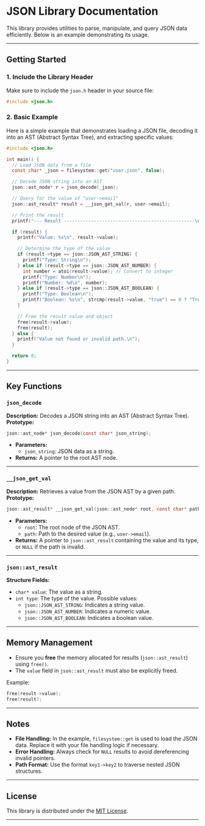 # JSON Library Documentation

This library provides utilities to parse, manipulate, and query JSON data efficiently. Below is an example demonstrating its usage.

---

## Getting Started

### 1. **Include the Library Header**
Make sure to include the `json.h` header in your source file:
```c
#include <json.h>
```

### 2. **Basic Example**

Here is a simple example that demonstrates loading a JSON file, decoding it into an AST (Abstract Syntax Tree), and extracting specific values:

```c
#include <json.h>

int main() {
  // Load JSON data from a file
  const char* _json = filesystem::get("user.json", false);

  // Decode JSON string into an AST
  json::ast_node* r = json_decode(_json);

  // Query for the value of "user->email"
  json::ast_result* result = __json_get_val(r, user->email);

  // Print the result
  printf("--- Result ------------------------------------------------\n");

  if (result) {
    printf("Value: %s\n", result->value);

    // Determine the type of the value
    if (result->type == json::JSON_AST_STRING) {
      printf("Type: String\n");
    } else if (result->type == json::JSON_AST_NUMBER) {
      int number = atoi(result->value); // Convert to integer
      printf("Type: Number\n");
      printf("Number: %d\n", number);
    } else if (result->type == json::JSON_AST_BOOLEAN) {
      printf("Type: Boolean\n");
      printf("Boolean: %s\n", strcmp(result->value, "true") == 0 ? "True" : "False");
    }

    // Free the result value and object
    free(result->value);
    free(result);
  } else {
    printf("Value not found or invalid path.\n");
  }

  return 0;
}
```

---

## Key Functions

### `json_decode`
**Description:** Decodes a JSON string into an AST (Abstract Syntax Tree).  
**Prototype:**
```c
json::ast_node* json_decode(const char* json_string);
```

- **Parameters:**
  - `json_string`: JSON data as a string.
- **Returns:** A pointer to the root AST node.

---

### `__json_get_val`
**Description:** Retrieves a value from the JSON AST by a given path.  
**Prototype:**
```c
json::ast_result* __json_get_val(json::ast_node* root, const char* path);
```

- **Parameters:**
  - `root`: The root node of the JSON AST.
  - `path`: Path to the desired value (e.g., `user->email`).
- **Returns:** A pointer to `json::ast_result` containing the value and its type, or `NULL` if the path is invalid.

---

### `json::ast_result`
**Structure Fields:**
- `char* value`: The value as a string.
- `int type`: The type of the value. Possible values:
  - `json::JSON_AST_STRING`: Indicates a string value.
  - `json::JSON_AST_NUMBER`: Indicates a numeric value.
  - `json::JSON_AST_BOOLEAN`: Indicates a boolean value.

---

## Memory Management

- Ensure you **free** the memory allocated for results (`json::ast_result`) using `free()`.
- The `value` field in `json::ast_result` must also be explicitly freed.

Example:
```c
free(result->value);
free(result);
```

---

## Notes

- **File Handling:** In the example, `filesystem::get` is used to load the JSON data. Replace it with your file handling logic if necessary.
- **Error Handling:** Always check for `NULL` results to avoid dereferencing invalid pointers.
- **Path Format:** Use the format `key1->key2` to traverse nested JSON structures.

---

## License

This library is distributed under the [MIT License](LICENSE).

---

